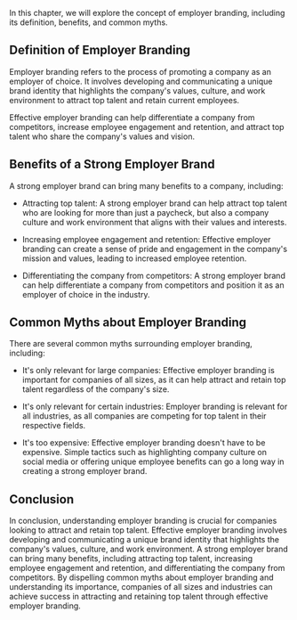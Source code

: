 
In this chapter, we will explore the concept of employer branding, including its definition, benefits, and common myths.

Definition of Employer Branding
-------------------------------

Employer branding refers to the process of promoting a company as an employer of choice. It involves developing and communicating a unique brand identity that highlights the company's values, culture, and work environment to attract top talent and retain current employees.

Effective employer branding can help differentiate a company from competitors, increase employee engagement and retention, and attract top talent who share the company's values and vision.

Benefits of a Strong Employer Brand
-----------------------------------

A strong employer brand can bring many benefits to a company, including:

* Attracting top talent: A strong employer brand can help attract top talent who are looking for more than just a paycheck, but also a company culture and work environment that aligns with their values and interests.

* Increasing employee engagement and retention: Effective employer branding can create a sense of pride and engagement in the company's mission and values, leading to increased employee retention.

* Differentiating the company from competitors: A strong employer brand can help differentiate a company from competitors and position it as an employer of choice in the industry.

Common Myths about Employer Branding
------------------------------------

There are several common myths surrounding employer branding, including:

* It's only relevant for large companies: Effective employer branding is important for companies of all sizes, as it can help attract and retain top talent regardless of the company's size.

* It's only relevant for certain industries: Employer branding is relevant for all industries, as all companies are competing for top talent in their respective fields.

* It's too expensive: Effective employer branding doesn't have to be expensive. Simple tactics such as highlighting company culture on social media or offering unique employee benefits can go a long way in creating a strong employer brand.

Conclusion
----------

In conclusion, understanding employer branding is crucial for companies looking to attract and retain top talent. Effective employer branding involves developing and communicating a unique brand identity that highlights the company's values, culture, and work environment. A strong employer brand can bring many benefits, including attracting top talent, increasing employee engagement and retention, and differentiating the company from competitors. By dispelling common myths about employer branding and understanding its importance, companies of all sizes and industries can achieve success in attracting and retaining top talent through effective employer branding.
